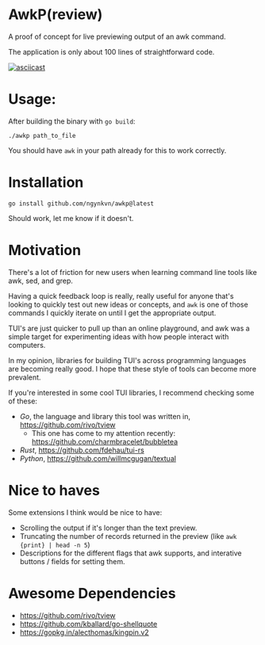 # AwkP(review)

A proof of concept for live previewing output of an awk command.

The application is only about 100 lines of straightforward code.

[![asciicast](https://asciinema.org/a/439432.svg)](https://asciinema.org/a/439432)

# Usage:

After building the binary with `go build`:

```
./awkp path_to_file
```

You should have `awk` in your path already for this to work correctly.

# Installation

```
go install github.com/ngynkvn/awkp@latest
```

Should work, let me know if it doesn't.

# Motivation

There's a lot of friction for new users when learning command line tools like
awk, sed, and grep.

Having a quick feedback loop is really, really useful for anyone that's looking
to quickly test out new ideas or concepts, and `awk` is one of those commands I
quickly iterate on until I get the appropriate output.

TUI's are just quicker to pull up than an online playground, and awk was a
simple target for experimenting ideas with how people interact with computers.

In my opinion, libraries for building TUI's across programming languages are
becoming really good. I hope that these style of tools can become more
prevalent.

If you're interested in some cool TUI libraries, I recommend checking some of
these:

- _Go_, the language and library this tool was written in,
  https://github.com/rivo/tview
  - This one has come to my attention recently: https://github.com/charmbracelet/bubbletea
- _Rust_, https://github.com/fdehau/tui-rs
- _Python_,
  https://github.com/willmcgugan/textual

# Nice to haves

Some extensions I think would be nice to have:

- Scrolling the output if it's longer than the text preview.
- Truncating the number of records returned in the preview (like
  `awk {print} | head -n 5`)
- Descriptions for the different flags that awk supports, and interative buttons
  / fields for setting them.

# Awesome Dependencies

- https://github.com/rivo/tview
- https://github.com/kballard/go-shellquote
- https://gopkg.in/alecthomas/kingpin.v2
